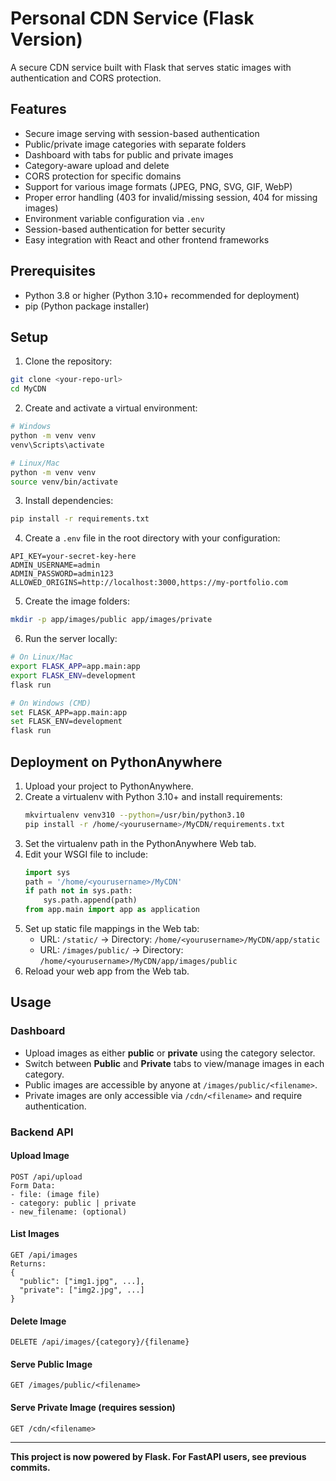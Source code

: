 # Personal CDN Service (Flask Version)

A secure CDN service built with Flask that serves static images with authentication and CORS protection.

## Features

- Secure image serving with session-based authentication
- Public/private image categories with separate folders
- Dashboard with tabs for public and private images
- Category-aware upload and delete
- CORS protection for specific domains
- Support for various image formats (JPEG, PNG, SVG, GIF, WebP)
- Proper error handling (403 for invalid/missing session, 404 for missing images)
- Environment variable configuration via `.env`
- Session-based authentication for better security
- Easy integration with React and other frontend frameworks

## Prerequisites

- Python 3.8 or higher (Python 3.10+ recommended for deployment)
- pip (Python package installer)

## Setup

1. Clone the repository:
```bash
git clone <your-repo-url>
cd MyCDN
```

2. Create and activate a virtual environment:
```bash
# Windows
python -m venv venv
venv\Scripts\activate

# Linux/Mac
python -m venv venv
source venv/bin/activate
```

3. Install dependencies:
```bash
pip install -r requirements.txt
```

4. Create a `.env` file in the root directory with your configuration:
```env
API_KEY=your-secret-key-here
ADMIN_USERNAME=admin
ADMIN_PASSWORD=admin123
ALLOWED_ORIGINS=http://localhost:3000,https://my-portfolio.com
```

5. Create the image folders:
```bash
mkdir -p app/images/public app/images/private
```

6. Run the server locally:
```bash
# On Linux/Mac
export FLASK_APP=app.main:app
export FLASK_ENV=development
flask run

# On Windows (CMD)
set FLASK_APP=app.main:app
set FLASK_ENV=development
flask run
```

## Deployment on PythonAnywhere

1. Upload your project to PythonAnywhere.
2. Create a virtualenv with Python 3.10+ and install requirements:
   ```bash
   mkvirtualenv venv310 --python=/usr/bin/python3.10
   pip install -r /home/<yourusername>/MyCDN/requirements.txt
   ```
3. Set the virtualenv path in the PythonAnywhere Web tab.
4. Edit your WSGI file to include:
   ```python
   import sys
   path = '/home/<yourusername>/MyCDN'
   if path not in sys.path:
       sys.path.append(path)
   from app.main import app as application
   ```
5. Set up static file mappings in the Web tab:
   - URL: `/static/` → Directory: `/home/<yourusername>/MyCDN/app/static`
   - URL: `/images/public/` → Directory: `/home/<yourusername>/MyCDN/app/images/public`
6. Reload your web app from the Web tab.

## Usage

### Dashboard
- Upload images as either **public** or **private** using the category selector.
- Switch between **Public** and **Private** tabs to view/manage images in each category.
- Public images are accessible by anyone at `/images/public/<filename>`.
- Private images are only accessible via `/cdn/<filename>` and require authentication.

### Backend API

#### Upload Image
```
POST /api/upload
Form Data:
- file: (image file)
- category: public | private
- new_filename: (optional)
```

#### List Images
```
GET /api/images
Returns:
{
  "public": ["img1.jpg", ...],
  "private": ["img2.jpg", ...]
}
```

#### Delete Image
```
DELETE /api/images/{category}/{filename}
```

#### Serve Public Image
```
GET /images/public/<filename>
```

#### Serve Private Image (requires session)
```
GET /cdn/<filename>
```

---

**This project is now powered by Flask. For FastAPI users, see previous commits.**

